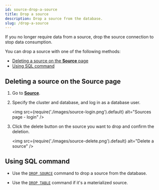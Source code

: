 ```yaml
---
id: source-drop-a-source
title: Drop a source
description: Drop a source from the database.
slug: /drop-a-source
---
```


If you no longer require data from a source, drop the source connection to stop data consumption.

You can drop a source with one of the following methods:

- [Deleting a source on the **Source** page](#deleting-a-source-on-the-source-page)
- [Using SQL command](#using-sql-command)

## Deleting a source on the **Source** page

1. Go to [**Source**](https://cloud.risingwave.com/source/).

2. Specify the cluster and database, and log in as a database user.

    <img
    src={require('./images/source-login.png').default}
    alt="Sources page - login"
    />

3. Click the delete button on the source you want to drop and confirm the deletion.

    <img
    src={require('./images/source-delete.png').default}
    alt="Delete a source"
    />

## Using SQL command

- Use the [`DROP SOURCE`](/docs/current/sql-drop-source/) command to drop a source from the database.

- Use the [`DROP TABLE`](/docs/current/sql-drop-table/) command if it's a materialized source.
